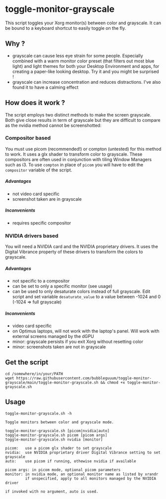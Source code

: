 # toggle-monitor-grayscale
This script toggles your Xorg monitor(s) between color and grayscale.
It can be bound to a keyboard shortcut to easily toggle on the fly.

## Why ?

- grayscale can cause less eye strain for some people. 
Especially combined with a warm monitor color preset (that filters out most blue light) and light themes
for both your Desktop Environment and apps, for creating a paper-like looking desktop.
Try it and you might be surprised !
- grayscale can increase concentration and reduces distractions. I've also found it to have a calming effect

## How does it work ?

The script employs two distinct methods to make the screen grayscale.
Both give close results in term of grayscale but they are difficult to compare
as the nvidia method cannot be screenshotted:

### Compositor based 

You must use picom (recommended!) or compton (untested) for this method to work.
It uses a glx shader to transform color to grayscale.
These compositors are often used in conjunction with tiling Window Managers such as i3.
To use `compton` in place of `picom` you will have to edit the `compositor` variable of the script.

##### Advantages

- not video card specific
- screenshot taken are in grayscale

##### Inconvenients

- requires specific compositor

### NVIDIA drivers based

You will need a NVIDIA card and the NVIDIA proprietary drivers.
It uses the Digital Vibrance property of these drivers to transform the 
colors to grayscale.

##### Advantages

- not specific to a compositor
- can be set to only a specific monitor (see usage)
- can be used to only desaturate colors instead of full grayscale. 
  Edit script and set variable `desaturate_value` to a value between -1024 and 0 (-1024 => full grayscale)

##### Inconvenients

- video card specific
- on Optimus laptops, will not work with the laptop's panel. Will work with external screens managed by the dGPU
- minor: grayscale persists if you exit Xorg without resetting color
- minor: screenshots taken are not in grayscale

## Get the script

```
cd /somewhere/in/your/PATH
wget https://raw.githubusercontent.com/bubbleguuum/toggle-monitor-grayscale/main/toggle-monitor-grayscale.sh && chmod +x toggle-monitor-grayscale.sh
```

## Usage

```
toggle-monitor-grayscale.sh -h

Toggle monitors between color and grayscale mode.

toggle-monitor-grayscale.sh [picom|nvidia|auto]
toggle-monitor-grayscale.sh picom [picom args]
toggle-monitor-grayscale.sh nvidia [monitor]

picom:   use a picom glx shader to set grayscale
nvidia:  use NVIDIA proprietary driver Digital Vibrance setting to set grayscale
auto:    use picom if running, othewise nvidia if available

picom args: in picom mode, optional picom parameters
monitor: in nvidia mode, an optional monitor name as listed by xrandr
         if unspecified, apply to all monitors managed by the NVIDIA driver

if invoked with no argument, auto is used.
```
